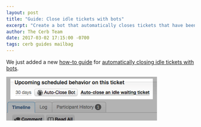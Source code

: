 ```yaml
---
layout: post
title: "Guide: Close idle tickets with bots"
excerpt: "Create a bot that automatically closes tickets that have been waiting for a client reply for more than 30 days."
author: The Cerb Team
date: 2017-03-02 17:15:00 -0700
tags: cerb guides mailbag
---
```


We just added a new [how-to guide](/guides/) for [automatically closing idle tickets with bots](/guides/bots/close-idle-tickets/).

<div class="cerb-screenshot">
<img src="/assets/images/guides/bots/auto-close/behavior-scheduled.png" class="screenshot">
</div>

